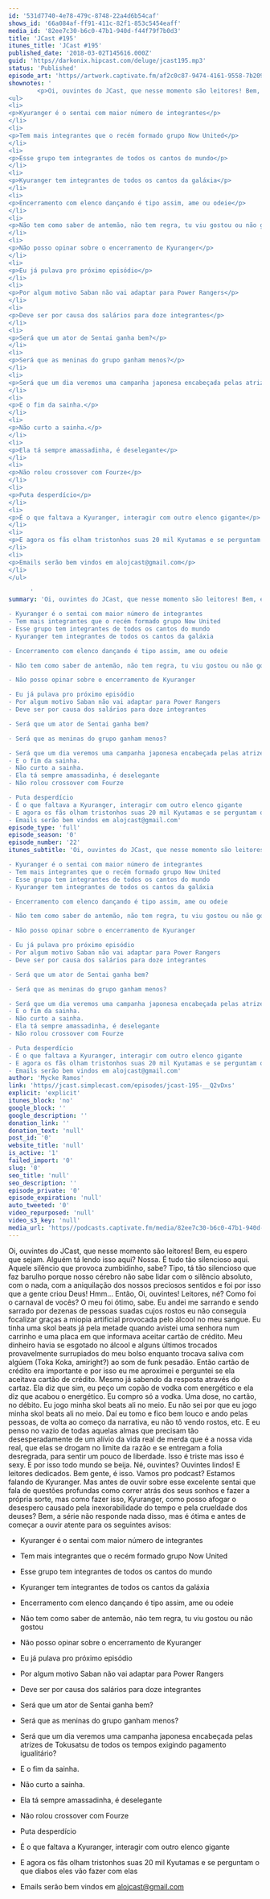```yaml
---
id: '531d7740-4e78-479c-8748-22a4d6b54caf'
shows_id: '66a084af-ff91-411c-82f1-853c5454eaff'
media_id: '82ee7c30-b6c0-47b1-940d-f44f79f7b0d3'
title: 'JCast #195'
itunes_title: 'JCast #195'
published_date: '2018-03-02T145616.000Z'
guid: 'https//darkonix.hipcast.com/deluge/jcast195.mp3'
status: 'Published'
episode_art: 'https//artwork.captivate.fm/af2c0c87-9474-4161-9558-7b209686fbf1/1001-itunes-1582314570.jpg'
shownotes: '
        <p>Oi, ouvintes do JCast, que nesse momento são leitores! Bem, eu espero que sejam. Alguém tá lendo isso aqui? Nossa. É tudo tão silencioso aqui. Aquele silêncio que provoca zumbidinho, sabe? Tipo, tá tão silencioso que faz barulho porque nosso cérebro não sabe lidar com o silêncio absoluto, com o nada, com a aniquilação dos nossos preciosos sentidos e foi por isso que a gente criou Deus! Hmm... Então, Oi, ouvintes! Leitores, né? Como foi o carnaval de vocês? O meu foi ótimo, sabe. Eu andei me sarrando e sendo sarrado por dezenas de pessoas suadas cujos rostos eu não conseguia focalizar graças a miopia artificial provocada pelo álcool no meu sangue. Eu tinha uma skol beats já pela metade quando avistei uma senhora num carrinho e uma placa em que informava aceitar cartão de crédito. Meu dinheiro havia se esgotado no álcool e alguns últimos trocados provavelmente surrupiados do meu bolso enquanto trocava saliva com algúem (Toka Koka, amiright?) ao som de funk pesadão. Então cartão de crédito era importante e por isso eu me aproximei e perguntei se ela aceitava cartão de crédito. Mesmo já sabendo da resposta através do cartaz. Ela diz que sim, eu peço um copão de vodka com energético e ela diz que acabou o energético. Eu compro só a vodka. Uma dose, no cartão, no débito. Eu jogo minha skol beats ali no meio. Eu não sei por que eu jogo minha skol beats ali no meio. Daí eu tomo e fico bem louco e ando pelas pessoas, de volta ao começo da narrativa, eu não tô vendo rostos, etc. E eu penso no vazio de todas aquelas almas que precisam tão desesperadamente de um alívio da vida real de merda que é a nossa vida real, que elas se drogam no limite da razão e se entregam a folia desregrada, para sentir um pouco de liberdade. Isso é triste mas isso é sexy. E por isso todo mundo se beija. Né, ouvintes? Ouvintes lindos! E leitores dedicados. Bem gente, é isso. Vamos pro podcast? Estamos falando de Kyuranger. Mas antes de ouvir sobre esse excelente sentai que fala de questões profundas como correr atrás dos seus sonhos e fazer a própria sorte, mas como fazer isso, Kyuranger, como posso afogar o desespero causado pela inexorabilidade do tempo e pela crueldade dos deuses? Bem, a série não responde nada disso, mas é ótima e antes de começar a ouvir atente para os seguintes avisos</p>
<ul>
<li>
<p>Kyuranger é o sentai com maior número de integrantes</p>
</li>
<li>
<p>Tem mais integrantes que o recém formado grupo Now United</p>
</li>
<li>
<p>Esse grupo tem integrantes de todos os cantos do mundo</p>
</li>
<li>
<p>Kyuranger tem integrantes de todos os cantos da galáxia</p>
</li>
<li>
<p>Encerramento com elenco dançando é tipo assim, ame ou odeie</p>
</li>
<li>
<p>Não tem como saber de antemão, não tem regra, tu viu gostou ou não gostou</p>
</li>
<li>
<p>Não posso opinar sobre o encerramento de Kyuranger</p>
</li>
<li>
<p>Eu já pulava pro próximo episódio</p>
</li>
<li>
<p>Por algum motivo Saban não vai adaptar para Power Rangers</p>
</li>
<li>
<p>Deve ser por causa dos salários para doze integrantes</p>
</li>
<li>
<p>Será que um ator de Sentai ganha bem?</p>
</li>
<li>
<p>Será que as meninas do grupo ganham menos?</p>
</li>
<li>
<p>Será que um dia veremos uma campanha japonesa encabeçada pelas atrizes de Tokusatsu de todos os tempos exigindo pagamento igualitário?</p>
</li>
<li>
<p>E o fim da sainha.</p>
</li>
<li>
<p>Não curto a sainha.</p>
</li>
<li>
<p>Ela tá sempre amassadinha, é deselegante</p>
</li>
<li>
<p>Não rolou crossover com Fourze</p>
</li>
<li>
<p>Puta desperdício</p>
</li>
<li>
<p>É o que faltava a Kyuranger, interagir com outro elenco gigante</p>
</li>
<li>
<p>E agora os fãs olham tristonhos suas 20 mil Kyutamas e se perguntam o que diabos eles vão fazer com elas</p>
</li>
<li>
<p>Emails serão bem vindos em alojcast@gmail.com</p>
</li>
</ul>

      '
summary: 'Oi, ouvintes do JCast, que nesse momento são leitores! Bem, eu espero que sejam. Alguém tá lendo isso aqui? Nossa. É tudo tão silencioso aqui. Aquele silêncio que provoca zumbidinho, sabe? Tipo, tá tão silencioso que faz barulho porque nosso cérebro não sabe lidar com o silêncio absoluto, com o nada, com a aniquilação dos nossos preciosos sentidos e foi por isso que a gente criou Deus! Hmm... Então, Oi, ouvintes! Leitores, né? Como foi o carnaval de vocês? O meu foi ótimo, sabe. Eu andei me sarrando e sendo sarrado por dezenas de pessoas suadas cujos rostos eu não conseguia focalizar graças a miopia artificial provocada pelo álcool no meu sangue. Eu tinha uma skol beats já pela metade quando avistei uma senhora num carrinho e uma placa em que informava aceitar cartão de crédito. Meu dinheiro havia se esgotado no álcool e alguns últimos trocados provavelmente surrupiados do meu bolso enquanto trocava saliva com algúem (Toka Koka, amiright?) ao som de funk pesadão. Então cartão de crédito era importante e por isso eu me aproximei e perguntei se ela aceitava cartão de crédito. Mesmo já sabendo da resposta através do cartaz. Ela diz que sim, eu peço um copão de vodka com energético e ela diz que acabou o energético. Eu compro só a vodka. Uma dose, no cartão, no débito. Eu jogo minha skol beats ali no meio. Eu não sei por que eu jogo minha skol beats ali no meio. Daí eu tomo e fico bem louco e ando pelas pessoas, de volta ao começo da narrativa, eu não tô vendo rostos, etc. E eu penso no vazio de todas aquelas almas que precisam tão desesperadamente de um alívio da vida real de merda que é a nossa vida real, que elas se drogam no limite da razão e se entregam a folia desregrada, para sentir um pouco de liberdade. Isso é triste mas isso é sexy. E por isso todo mundo se beija. Né, ouvintes? Ouvintes lindos! E leitores dedicados. Bem gente, é isso. Vamos pro podcast? Estamos falando de Kyuranger. Mas antes de ouvir sobre esse excelente sentai que fala de questões profundas como correr atrás dos seus sonhos e fazer a própria sorte, mas como fazer isso, Kyuranger, como posso afogar o desespero causado pela inexorabilidade do tempo e pela crueldade dos deuses? Bem, a série não responde nada disso, mas é ótima e antes de começar a ouvir atente para os seguintes avisos

- Kyuranger é o sentai com maior número de integrantes
- Tem mais integrantes que o recém formado grupo Now United
- Esse grupo tem integrantes de todos os cantos do mundo
- Kyuranger tem integrantes de todos os cantos da galáxia

- Encerramento com elenco dançando é tipo assim, ame ou odeie

- Não tem como saber de antemão, não tem regra, tu viu gostou ou não gostou

- Não posso opinar sobre o encerramento de Kyuranger

- Eu já pulava pro próximo episódio
- Por algum motivo Saban não vai adaptar para Power Rangers
- Deve ser por causa dos salários para doze integrantes

- Será que um ator de Sentai ganha bem?

- Será que as meninas do grupo ganham menos?

- Será que um dia veremos uma campanha japonesa encabeçada pelas atrizes de Tokusatsu de todos os tempos exigindo pagamento igualitário?
- E o fim da sainha.
- Não curto a sainha.
- Ela tá sempre amassadinha, é deselegante
- Não rolou crossover com Fourze

- Puta desperdício
- É o que faltava a Kyuranger, interagir com outro elenco gigante
- E agora os fãs olham tristonhos suas 20 mil Kyutamas e se perguntam o que diabos eles vão fazer com elas
- Emails serão bem vindos em alojcast@gmail.com'
episode_type: 'full'
episode_season: '0'
episode_number: '22'
itunes_subtitle: 'Oi, ouvintes do JCast, que nesse momento são leitores! Bem, eu espero que sejam. Alguém tá lendo isso aqui? Nossa. É tudo tão silencioso aqui. Aquele silêncio que provoca zumbidinho, sabe? Tipo, tá tão silencioso que faz barulho porque nosso cérebro não sabe lidar com o silêncio absoluto, com o nada, com a aniquilação dos nossos preciosos sentidos e foi por isso que a gente criou Deus! Hmm... Então, Oi, ouvintes! Leitores, né? Como foi o carnaval de vocês? O meu foi ótimo, sabe. Eu andei me sarrando e sendo sarrado por dezenas de pessoas suadas cujos rostos eu não conseguia focalizar graças a miopia artificial provocada pelo álcool no meu sangue. Eu tinha uma skol beats já pela metade quando avistei uma senhora num carrinho e uma placa em que informava aceitar cartão de crédito. Meu dinheiro havia se esgotado no álcool e alguns últimos trocados provavelmente surrupiados do meu bolso enquanto trocava saliva com algúem (Toka Koka, amiright?) ao som de funk pesadão. Então cartão de crédito era importante e por isso eu me aproximei e perguntei se ela aceitava cartão de crédito. Mesmo já sabendo da resposta através do cartaz. Ela diz que sim, eu peço um copão de vodka com energético e ela diz que acabou o energético. Eu compro só a vodka. Uma dose, no cartão, no débito. Eu jogo minha skol beats ali no meio. Eu não sei por que eu jogo minha skol beats ali no meio. Daí eu tomo e fico bem louco e ando pelas pessoas, de volta ao começo da narrativa, eu não tô vendo rostos, etc. E eu penso no vazio de todas aquelas almas que precisam tão desesperadamente de um alívio da vida real de merda que é a nossa vida real, que elas se drogam no limite da razão e se entregam a folia desregrada, para sentir um pouco de liberdade. Isso é triste mas isso é sexy. E por isso todo mundo se beija. Né, ouvintes? Ouvintes lindos! E leitores dedicados. Bem gente, é isso. Vamos pro podcast? Estamos falando de Kyuranger. Mas antes de ouvir sobre esse excelente sentai que fala de questões profundas como correr atrás dos seus sonhos e fazer a própria sorte, mas como fazer isso, Kyuranger, como posso afogar o desespero causado pela inexorabilidade do tempo e pela crueldade dos deuses? Bem, a série não responde nada disso, mas é ótima e antes de começar a ouvir atente para os seguintes avisos

- Kyuranger é o sentai com maior número de integrantes
- Tem mais integrantes que o recém formado grupo Now United
- Esse grupo tem integrantes de todos os cantos do mundo
- Kyuranger tem integrantes de todos os cantos da galáxia

- Encerramento com elenco dançando é tipo assim, ame ou odeie

- Não tem como saber de antemão, não tem regra, tu viu gostou ou não gostou

- Não posso opinar sobre o encerramento de Kyuranger

- Eu já pulava pro próximo episódio
- Por algum motivo Saban não vai adaptar para Power Rangers
- Deve ser por causa dos salários para doze integrantes

- Será que um ator de Sentai ganha bem?

- Será que as meninas do grupo ganham menos?

- Será que um dia veremos uma campanha japonesa encabeçada pelas atrizes de Tokusatsu de todos os tempos exigindo pagamento igualitário?
- E o fim da sainha.
- Não curto a sainha.
- Ela tá sempre amassadinha, é deselegante
- Não rolou crossover com Fourze

- Puta desperdício
- É o que faltava a Kyuranger, interagir com outro elenco gigante
- E agora os fãs olham tristonhos suas 20 mil Kyutamas e se perguntam o que diabos eles vão fazer com elas
- Emails serão bem vindos em alojcast@gmail.com'
author: 'Mycke Ramos'
link: 'https//jcast.simplecast.com/episodes/jcast-195-__Q2vDxs'
explicit: 'explicit'
itunes_block: 'no'
google_block: ''
google_description: ''
donation_link: ''
donation_text: 'null'
post_id: '0'
website_title: 'null'
is_active: '1'
failed_import: '0'
slug: '0'
seo_title: 'null'
seo_description: ''
episode_private: '0'
episode_expiration: 'null'
auto_tweeted: '0'
video_repurposed: 'null'
video_s3_key: 'null'
media_url: 'https//podcasts.captivate.fm/media/82ee7c30-b6c0-47b1-940d-f44f79f7b0d3/jcast195_tc.mp3'
---
```

Oi, ouvintes do JCast, que nesse momento são leitores! Bem, eu espero que sejam. Alguém tá lendo isso aqui? Nossa. É tudo tão silencioso aqui. Aquele silêncio que provoca zumbidinho, sabe? Tipo, tá tão silencioso que faz barulho porque nosso cérebro não sabe lidar com o silêncio absoluto, com o nada, com a aniquilação dos nossos preciosos sentidos e foi por isso que a gente criou Deus! Hmm... Então, Oi, ouvintes! Leitores, né? Como foi o carnaval de vocês? O meu foi ótimo, sabe. Eu andei me sarrando e sendo sarrado por dezenas de pessoas suadas cujos rostos eu não conseguia focalizar graças a miopia artificial provocada pelo álcool no meu sangue. Eu tinha uma skol beats já pela metade quando avistei uma senhora num carrinho e uma placa em que informava aceitar cartão de crédito. Meu dinheiro havia se esgotado no álcool e alguns últimos trocados provavelmente surrupiados do meu bolso enquanto trocava saliva com algúem (Toka Koka, amiright?) ao som de funk pesadão. Então cartão de crédito era importante e por isso eu me aproximei e perguntei se ela aceitava cartão de crédito. Mesmo já sabendo da resposta através do cartaz. Ela diz que sim, eu peço um copão de vodka com energético e ela diz que acabou o energético. Eu compro só a vodka. Uma dose, no cartão, no débito. Eu jogo minha skol beats ali no meio. Eu não sei por que eu jogo minha skol beats ali no meio. Daí eu tomo e fico bem louco e ando pelas pessoas, de volta ao começo da narrativa, eu não tô vendo rostos, etc. E eu penso no vazio de todas aquelas almas que precisam tão desesperadamente de um alívio da vida real de merda que é a nossa vida real, que elas se drogam no limite da razão e se entregam a folia desregrada, para sentir um pouco de liberdade. Isso é triste mas isso é sexy. E por isso todo mundo se beija. Né, ouvintes? Ouvintes lindos! E leitores dedicados. Bem gente, é isso. Vamos pro podcast? Estamos falando de Kyuranger. Mas antes de ouvir sobre esse excelente sentai que fala de questões profundas como correr atrás dos seus sonhos e fazer a própria sorte, mas como fazer isso, Kyuranger, como posso afogar o desespero causado pela inexorabilidade do tempo e pela crueldade dos deuses? Bem, a série não responde nada disso, mas é ótima e antes de começar a ouvir atente para os seguintes avisos:

*   Kyuranger é o sentai com maior número de integrantes
    
*   Tem mais integrantes que o recém formado grupo Now United
    
*   Esse grupo tem integrantes de todos os cantos do mundo
    
*   Kyuranger tem integrantes de todos os cantos da galáxia
    
*   Encerramento com elenco dançando é tipo assim, ame ou odeie
    
*   Não tem como saber de antemão, não tem regra, tu viu gostou ou não gostou
    
*   Não posso opinar sobre o encerramento de Kyuranger
    
*   Eu já pulava pro próximo episódio
    
*   Por algum motivo Saban não vai adaptar para Power Rangers
    
*   Deve ser por causa dos salários para doze integrantes
    
*   Será que um ator de Sentai ganha bem?
    
*   Será que as meninas do grupo ganham menos?
    
*   Será que um dia veremos uma campanha japonesa encabeçada pelas atrizes de Tokusatsu de todos os tempos exigindo pagamento igualitário?
    
*   E o fim da sainha.
    
*   Não curto a sainha.
    
*   Ela tá sempre amassadinha, é deselegante
    
*   Não rolou crossover com Fourze
    
*   Puta desperdício
    
*   É o que faltava a Kyuranger, interagir com outro elenco gigante
    
*   E agora os fãs olham tristonhos suas 20 mil Kyutamas e se perguntam o que diabos eles vão fazer com elas
    
*   Emails serão bem vindos em alojcast@gmail.com